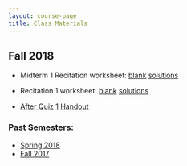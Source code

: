 ```yaml
---
layout: course-page
title: Class Materials
---
```


## Fall 2018

* Midterm 1 Recitation worksheet: [blank](assets/materials/Fall2018/Recitation-MT1-Review.pdf) [solutions](assets/materials/Fall2018/Recitation-MT1-Review-Sols.pdf)

* Recitation 1 worksheet: [blank](assets/materials/Fall2018/Recitation-1.pdf) [solutions](assets/materials/Fall2018/Recitation-1-Sols.pdf)

* [After Quiz 1 Handout](assets/materials/Fall2018/Fall18_ALEKS_quiz1_proctored_end.pdf)

### Past Semesters:

  * [Spring 2018](materials-s2018)
  * [Fall 2017](materials-f2017)

